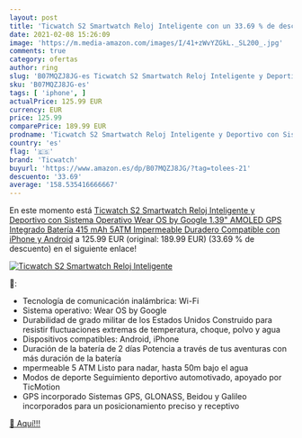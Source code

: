 ```yaml
---
layout: post
title: 'Ticwatch S2 Smartwatch Reloj Inteligente con un 33.69 % de descuento'
date: 2021-02-08 15:26:09
image: 'https://m.media-amazon.com/images/I/41+zWvYZGkL._SL200_.jpg'
comments: true
category: ofertas
author: ring
slug: 'B07MQZJ8JG-es Ticwatch S2 Smartwatch Reloj Inteligente y Deportivo con...'
sku: 'B07MQZJ8JG-es'
tags: [ 'iphone', ]
actualPrice: 125.99 EUR
currency: EUR
price: 125.99
comparePrice: 189.99 EUR
prodname: 'Ticwatch S2 Smartwatch Reloj Inteligente y Deportivo con Sistema Operativo Wear OS by Google 1.39" AMOLED GPS Integrado  Batería 415 mAh 5ATM Impermeable Duradero  Compatible con iPhone y Android'
country: 'es'
flag: '🇪🇸'
brand: 'Ticwatch'
buyurl: 'https://www.amazon.es/dp/B07MQZJ8JG/?tag=tolees-21'
descuento: '33.69'
average: '158.535416666667'
---
```


En este momento está [Ticwatch S2 Smartwatch Reloj Inteligente y Deportivo con Sistema Operativo Wear OS by Google 1.39" AMOLED GPS Integrado  Batería 415 mAh 5ATM Impermeable Duradero  Compatible con iPhone y Android](https://www.amazon.es/dp/B07MQZJ8JG/?tag=tolees-21) a 125.99 EUR (original: 189.99 EUR) (33.69 %  de descuento) en el siguiente enlace!

[![Ticwatch S2 Smartwatch Reloj Inteligente](https://m.media-amazon.com/images/I/41+zWvYZGkL._SL200_.jpg)](https://www.amazon.es/dp/B07MQZJ8JG/?tag=tolees-21)

🔎:

- Tecnología de comunicación inalámbrica: Wi-Fi
- Sistema operativo: Wear OS by Google
- Durabilidad de grado militar de los Estados Unidos Construido para resistir fluctuaciones extremas de temperatura, choque, polvo y agua
- Dispositivos compatibles: Android, iPhone
- Duración de la batería de 2 días Potencia a través de tus aventuras con más duración de la batería
- mpermeable 5 ATM Listo para nadar, hasta 50m bajo el agua
- Modos de deporte Seguimiento deportivo automotivado, apoyado por TicMotion
- GPS incorporado Sistemas GPS, GLONASS, Beidou y Galileo incorporados para un posicionamiento preciso y receptivo

[🛒 Aquí!!!](https://www.amazon.es/dp/B07MQZJ8JG/?tag=tolees-21)
